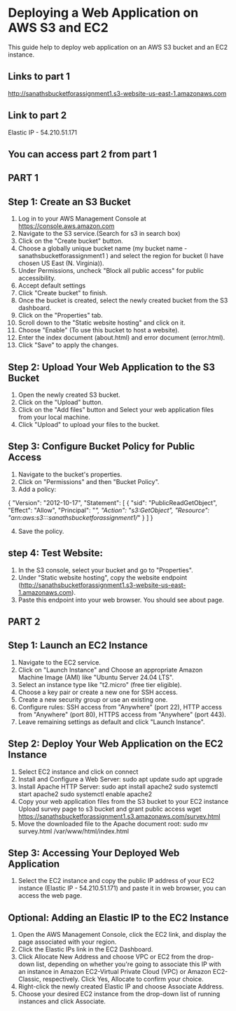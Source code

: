 # Deploying a Web Application on AWS S3 and EC2

This guide help to deploy web application on an AWS S3 bucket and an EC2 instance.

## Links to part 1 

http://sanathsbucketforassignment1.s3-website-us-east-1.amazonaws.com

## Link to part 2

Elastic IP - 54.210.51.171

## You can access part 2 from part 1

## PART 1

## Step 1: Create an S3 Bucket

1. Log in to your AWS Management Console at https://console.aws.amazon.com
2. Navigate to the S3 service.(Search for s3 in search box)
3. Click on the "Create bucket" button.
4. Choose a globally unique bucket name (my bucket name - sanathsbucketforassignment1 ) and select the region for bucket (I have chosen US East (N. Virginia)).
5. Under Permissions, uncheck "Block all public access" for public accessibility.
6. Accept default settings
7. Click "Create bucket" to finish.
8. Once the bucket is created, select the newly created bucket from the S3 dashboard.
9. Click on the "Properties" tab.
10. Scroll down to the "Static website hosting" and click on it.
11. Choose "Enable" (To use this bucket to host a website).
12. Enter the index document (about.html) and error document (error.html).
13. Click "Save" to apply the changes.


## Step 2: Upload Your Web Application to the S3 Bucket

1. Open the newly created S3 bucket.
2. Click on the "Upload" button.
3. Click on the "Add files" button and Select your web application files from your local machine.
4. Click "Upload" to upload your files to the bucket.

## Step 3: Configure Bucket Policy for Public Access 

1. Navigate to the bucket's properties.
2. Click on "Permissions" and then "Bucket Policy".
3. Add a policy:

{
    "Version": "2012-10-17",
    "Statement": [
        {
            "sid": "PublicReadGetObject",
            "Effect": "Allow",
            "Principal": "*",
            "Action": "s3:GetObject",
            "Resource": "arn:aws:s3:::sanathsbucketforassignment1/*"
        }
    ]
}

4. Save the policy.

## step 4: Test Website:

1. In the S3 console, select your bucket and go to "Properties".
2. Under "Static website hosting", copy the website endpoint (http://sanathsbucketforassignment1.s3-website-us-east-1.amazonaws.com).
3. Paste this endpoint into your web browser. You should see about page.

## PART 2

## Step 1: Launch an EC2 Instance

1. Navigate to the EC2 service.
2. Click on "Launch Instance" and Choose an appropriate Amazon Machine Image (AMI) like "Ubuntu Server 24.04 LTS".
3. Select an instance type like "t2.micro" (free tier eligible).
4. Choose a key pair or create a new one for SSH access.
5. Create a new security group or use an existing one.
6. Configure rules: SSH access from "Anywhere" (port 22), HTTP access from "Anywhere" (port 80), HTTPS access from "Anywhere" (port 443).
7. Leave remaining settings as default and click "Launch Instance".

## Step 2: Deploy Your Web Application on the EC2 Instance

1. Select EC2 instance and click on connect
2. Install and Configure a Web Server:
    sudo apt update
    sudo apt upgrade
3. Install Apache HTTP Server:
    sudo apt install apache2
    sudo systemctl start apache2
    sudo systemctl enable apache2
4. Copy your web application files from the S3 bucket to your EC2 instance
    Upload survey page to s3 bucket and grant public access
    wget https://sanathsbucketforassignment1.s3.amazonaws.com/survey.html
5. Move the downloaded file to the Apache document root:
    sudo mv survey.html /var/www/html/index.html

## Step 3: Accessing Your Deployed Web Application

1. Select the EC2 instance and copy the public IP address of your EC2 instance (Elastic IP - 54.210.51.171) and paste it in web browser, you can access the web page.

## Optional: Adding an Elastic IP to the EC2 Instance
1. Open the AWS Management Console, click the EC2 link, and display the page associated with your region.
2. Click the Elastic IPs link in the EC2 Dashboard.
3. Click Allocate New Address and choose VPC or EC2 from the drop-down list, depending on whether you're going to associate this IP with an instance in Amazon EC2-Virtual Private Cloud (VPC) or Amazon EC2-Classic, respectively. Click Yes, Allocate to confirm your choice.
4. Right-click the newly created Elastic IP and choose Associate Address.
5. Choose your desired EC2 instance from the drop-down list of running instances and click Associate.